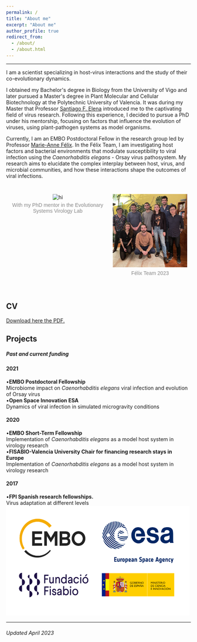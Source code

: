```yaml
---
permalink: /
title: "About me"
excerpt: "About me"
author_profile: true
redirect_from: 
  - /about/
  - /about.html
---
```



<style>
.gallery-container {
  display: flex;
  flex-wrap: nowrap;
  padding: 0;
}

.gallery-item {
  padding: 10px;
  text-align: center;
}

.gallery-item img {
  width: 300px;
  height: 200px;
  object-fit: cover;
}

.gallery-item p {
  margin-top: 5px;
  color: #888;
  font-size: 14px;
  font-family: Arial, sans-serif;
}
</style>

<hr/>

I am a scientist specializing in host-virus interactions and the study of their co-evolutionary dynamics.

I obtained my Bachelor's degree in Biology from the University of Vigo and later pursued a Master's degree in Plant Molecular and Cellular Biotechnology at the Polytechnic University of Valencia. It was during my Master that Professor [Santiago F. Elena](https://sfelenalab.csic.es/sfelena/) introduced me to the captivating field of virus research. Following this experience, I decided to pursue a PhD under his mentorship, focusing on factors that influence the evolution of viruses, using plant-pathogen systems as model organisms.

Currently, I am an EMBO Postdoctoral Fellow in the research group led by Professor [Marie-Anne Félix](https://www.ibens.ens.fr/?rubrique29&lang=en). In the Félix Team, I am investigating host factors and bacterial environments that modulate susceptibility to viral infection using the *Caenorhabditis elegans* - Orsay virus pathosystem. My research aims to elucidate the complex interplay between host, virus, and microbial communities, and how these interactions shape the outcomes of viral infections.

<br/>

<div class="gallery-container">
  <div class="gallery-item">
    <img src="/images/New_20211108_Santi.jpeg" alt="hi" class="center"/> 
    <p>With my PhD mentor in the Evolutionary Systems Virology Lab</p>
  </div>
  <div class="gallery-item">
    <img src="/images/Felix_lab_2023.JPEG" alt="hi" class="center"/> 
    <p>Félix Team 2023</p>
  </div>
</div>
<br/>


<div>
    <div class="card">
      <h2>CV</h2>
<a href="https://github.com/GonzalezRvirus/RubenGonzalez.github.io/raw/master/_pages/CV.pdf" target="_blank">Download here the PDF.</a>
    </div>
    <div class="card">
      <h2>Projects</h2>
      <h5>Past and current funding</h5>
      <h4>2021</h4>
      •<b>EMBO Postdoctoral Fellowship</b><br/>
      Microbiome impact on <i>Caenorhabditis elegans</i> viral infection and evolution of Orsay virus<br/>
      •<b>Open Space Innovation ESA</b><br/>
      Dynamics of viral infection in simulated microgravity conditions<br/>
      <h4>2020</h4>
      •<b>EMBO Short-Term Fellowship</b><br/>
      Implementation of <i>Caenorhabditis elegans</i> as a model host system in virology research<br/>
      •<b>FISABIO-Valencia University Chair for financing research stays in Europe</b><br/>
      Implementation of <i>Caenorhabditis elegans</i> as a model host system in virology research<br/>
      <h4>2017</h4>
      •<b>FPI Spanish research fellowships.</b><br/>
      Virus adaptation at different levels<br/>
<img src="/images/funding.png" alt="hi" class="center" height="300" width="500"/> 
       </div>

<hr/>
<div class="footer">
  <h6>Updated April 2023</h6>
</div>
 
